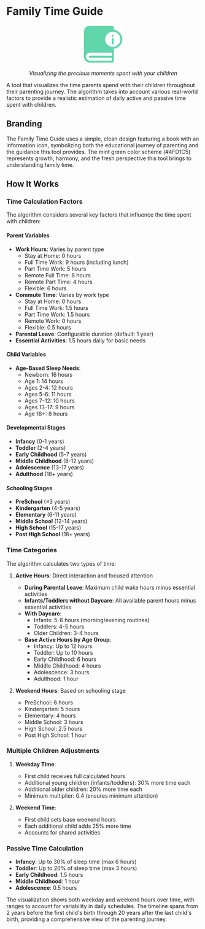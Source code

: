# Family Time Guide

<div align="center">
  <img src="logo.png" alt="Family Time Guide Logo" width="100" height="100">
  <p><em>Visualizing the precious moments spent with your children</em></p>
</div>

A tool that visualizes the time parents spend with their children throughout their parenting journey. The algorithm takes into account various real-world factors to provide a realistic estimation of daily active and passive time spent with children.

## Branding

The Family Time Guide uses a simple, clean design featuring a book with an information icon, symbolizing both the educational journey of parenting and the guidance this tool provides. The mint green color scheme (#4FD1C5) represents growth, harmony, and the fresh perspective this tool brings to understanding family time.

## How It Works

### Time Calculation Factors

The algorithm considers several key factors that influence the time spent with children:

#### Parent Variables
- **Work Hours**: Varies by parent type
  - Stay at Home: 0 hours
  - Full Time Work: 9 hours (including lunch)
  - Part Time Work: 5 hours
  - Remote Full Time: 8 hours
  - Remote Part Time: 4 hours
  - Flexible: 6 hours
- **Commute Time**: Varies by work type
  - Stay at Home: 0 hours
  - Full Time Work: 1.5 hours
  - Part Time Work: 1.5 hours
  - Remote Work: 0 hours
  - Flexible: 0.5 hours
- **Parental Leave**: Configurable duration (default: 1 year)
- **Essential Activities**: 1.5 hours daily for basic needs

#### Child Variables
- **Age-Based Sleep Needs**:
  - Newborn: 16 hours
  - Age 1: 14 hours
  - Ages 2-4: 12 hours
  - Ages 5-6: 11 hours
  - Ages 7-12: 10 hours
  - Ages 13-17: 9 hours
  - Age 18+: 8 hours

#### Developmental Stages
- **Infancy** (0-1 years)
- **Toddler** (2-4 years)
- **Early Childhood** (5-7 years)
- **Middle Childhood** (8-12 years)
- **Adolescence** (13-17 years)
- **Adulthood** (18+ years)

#### Schooling Stages
- **PreSchool** (≤3 years)
- **Kindergarten** (4-5 years)
- **Elementary** (6-11 years)
- **Middle School** (12-14 years)
- **High School** (15-17 years)
- **Post High School** (18+ years)

### Time Categories

The algorithm calculates two types of time:

1. **Active Hours**: Direct interaction and focused attention
   - **During Parental Leave**: Maximum child wake hours minus essential activities
   - **Infants/Toddlers without Daycare**: All available parent hours minus essential activities
   - **With Daycare**:
     - Infants: 5-6 hours (morning/evening routines)
     - Toddlers: 4-5 hours
     - Older Children: 3-4 hours
   - **Base Active Hours by Age Group**:
     - Infancy: Up to 12 hours
     - Toddler: Up to 10 hours
     - Early Childhood: 6 hours
     - Middle Childhood: 4 hours
     - Adolescence: 3 hours
     - Adulthood: 1 hour

2. **Weekend Hours**: Based on schooling stage
   - PreSchool: 6 hours
   - Kindergarten: 5 hours
   - Elementary: 4 hours
   - Middle School: 3 hours
   - High School: 2.5 hours
   - Post High School: 1 hour

### Multiple Children Adjustments

1. **Weekday Time**:
   - First child receives full calculated hours
   - Additional young children (infants/toddlers): 30% more time each
   - Additional older children: 20% more time each
   - Minimum multiplier: 0.4 (ensures minimum attention)

2. **Weekend Time**:
   - First child sets base weekend hours
   - Each additional child adds 25% more time
   - Accounts for shared activities

### Passive Time Calculation

- **Infancy**: Up to 30% of sleep time (max 6 hours)
- **Toddler**: Up to 20% of sleep time (max 3 hours)
- **Early Childhood**: 1.5 hours
- **Middle Childhood**: 1 hour
- **Adolescence**: 0.5 hours

The visualization shows both weekday and weekend hours over time, with ranges to account for variability in daily schedules. The timeline spans from 2 years before the first child's birth through 20 years after the last child's birth, providing a comprehensive view of the parenting journey. 